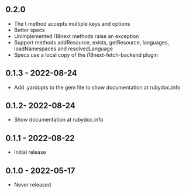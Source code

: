## 0.2.0

* The t method accepts multiple keys and options
* Better specs
* Unimplemented i18next methods raise an exception
* Support methods addResource, exists, getResource, languages, loadNamespaces and resolvedLanguage
* Specs use a local copy of the i18next-fetch-backend plugin

## 0.1.3 - 2022-08-24

* Add .yardopts to the gem file to show documentation at rubydoc.info

## 0.1.2- 2022-08-24

* Show documentation at rubydoc.info

## 0.1.1 - 2022-08-22

* Initial release

## 0.1.0 - 2022-05-17

* Never released
